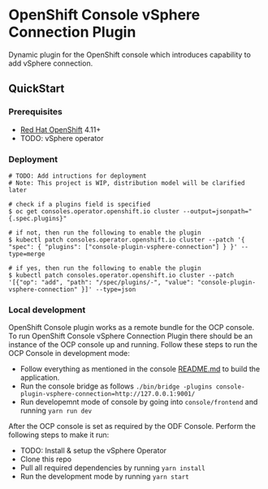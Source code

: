# OpenShift Console vSphere Connection Plugin

Dynamic plugin for the OpenShift console which introduces capability to add vSphere connection.

## QuickStart

### Prerequisites

- [Red Hat OpenShift](https://www.redhat.com/en/technologies/cloud-computing/openshift) 4.11+
- TODO: vSphere operator

### Deployment

```
# TODO: Add intructions for deployment
# Note: This project is WIP, distribution model will be clarified later

# check if a plugins field is specified
$ oc get consoles.operator.openshift.io cluster --output=jsonpath="{.spec.plugins}"

# if not, then run the following to enable the plugin
$ kubectl patch consoles.operator.openshift.io cluster --patch '{ "spec": { "plugins": ["console-plugin-vsphere-connection"] } }' --type=merge

# if yes, then run the following to enable the plugin
$ kubectl patch consoles.operator.openshift.io cluster --patch '[{"op": "add", "path": "/spec/plugins/-", "value": "console-plugin-vsphere-connection" }]' --type=json
```

### Local development

OpenShift Console plugin works as a remote bundle for the OCP console. To run OpenShift Console
vSphere Connection Plugin there should be an instance of the OCP console up and running. Follow
these steps to run the OCP Console in development mode:

- Follow everything as mentioned in the console [README.md](https://github.com/openshift/console) to
  build the application.
- Run the console bridge as follows
  `./bin/bridge -plugins console-plugin-vsphere-connection=http://127.0.0.1:9001/`
- Run developemnt mode of console by going into `console/frontend` and running `yarn run dev`

After the OCP console is set as required by the ODF Console. Perform the following steps to make it
run:

- TODO: Install & setup the vSphere Operator
- Clone this repo
- Pull all required dependencies by running `yarn install`
- Run the development mode by running `yarn start`
